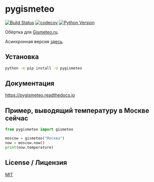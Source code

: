 # pygismeteo

[![Build Status](https://github.com/monosans/pygismeteo/workflows/test/badge.svg?branch=main&event=push)](https://github.com/monosans/pygismeteo/actions?query=workflow%3Atest)
[![codecov](https://codecov.io/gh/monosans/pygismeteo/branch/main/graph/badge.svg)](https://codecov.io/gh/monosans/pygismeteo)
[![Python Version](https://img.shields.io/pypi/pyversions/pygismeteo.svg)](https://pypi.org/project/pygismeteo/)

Обёртка для [Gismeteo.ru](https://gismeteo.ru).

Асинхронная версия [здесь](https://github.com/monosans/aiopygismeteo).

## Установка

```sh
python -m pip install -U pygismeteo
```

## Документация

https://pygismeteo.readthedocs.io

## Пример, выводящий температуру в Москве сейчас

```python
from pygismeteo import gismeteo

moscow = gismeteo("Москва")
now = moscow.now()
print(now.temperature)
```

## License / Лицензия

[MIT](LICENSE)
